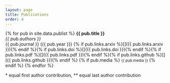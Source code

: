 ```yaml
---
layout: page
title: Publications
order: 4
---
```


{% for pub in site.data.publist %}
  **{{ pub.title }}** <br />
  *{{ pub.authors }}*<br />
  {{ pub.journal }} ({{ pub.year }})
{% if pub.links.arxiv %}[<i class="ai ai-arxiv"></i>]({{ pub.links.arxiv }}){% endif %}{% if pub.links.doi %}[<i class="ai ai-doi"></i>]({{ pub.links.doi }}){% endif %}{% if pub.links.pdf %}[<i class="ai ai-open-access"></i>]({{ pub.links.pdf }}){% endif %}{% if pub.links.github %}[<i class="fa fa-github"></i>]({{ pub.links.github }}){% endif %}
{% if pub.media %}
    <small>
    {{ pub.media }}
    </small>
{% endif %}
{% endfor %}

\* equal first author contribution, \*\* equal last author contribution
